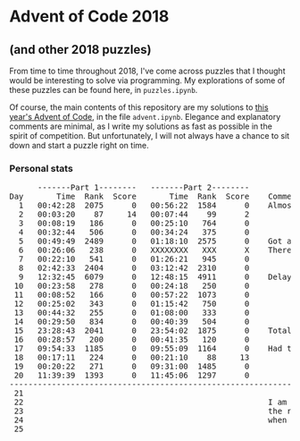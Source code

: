# Advent of Code 2018
## (and other 2018 puzzles)

From time to time throughout 2018, I've come across puzzles that I thought would be interesting to solve via programming. My explorations of some of these puzzles can be found here, in `puzzles.ipynb`.

Of course, the main contents of this repository are my solutions to [this year's Advent of Code](http://adventofcode.com/2018), in the file `advent.ipynb`. Elegance and explanatory comments are minimal, as I write my solutions as fast as possible in the spirit of competition. But unfortunately, I will not always have a chance to sit down and start a puzzle right on time.


### Personal stats

<pre>      <span>-------Part 1--------</span>   <span>-------Part 2--------</span>
Day   <span>    Time  Rank  Score</span>   <span>    Time  Rank  Score</span> <span>   Comments </span>
  1   00:42:28  2075      0   00:56:22  1584      0    Almost forgot!
  2   00:03:20    87     14   00:07:44    99      2  
  3   00:08:19   186      0   00:25:10   764      0  
  4   00:32:44   506      0   00:34:24   375      0  
  5   00:49:49  2489      0   01:18:10  2575      0    Got a late start.
  6   00:26:06   238      0   XXXXXXXX   XXX      X    There was a <a href = "https://twitter.com/ericwastl/status/1070563771339411457">bug in Part 2</a>.
  7   00:22:10   541      0   01:26:21   945      0  
  8   02:42:33  2404      0   03:12:42  2310      0    
  9   12:32:45  6079      0   12:48:15  4911      0    Delayed until next day by a stomach bug. 🤢
 10   00:23:58   278      0   00:24:18   250      0
 11   00:08:52   166      0   00:57:22  1073      0
 12   00:25:02   343      0   01:15:42   750      0
 13   00:44:32   255      0   01:08:00   333      0
 14   00:29:50   834      0   00:40:39   504      0
 15   23:28:43  2041      0   23:54:02  1875      0    Total re-write was needed (see comment in notebook).
 16   00:28:57   200      0   00:41:35   120      0
 17   09:54:33  1185      0   09:55:09  1164      0    Had to be delayed until morning.
 18   00:17:11   224      0   00:21:10    88     13 
 19   00:20:22   271      0   09:31:00  1485      0     
 20   11:39:39  1393      0   11:45:06  1297      0    
--------------------------------------------------------------------------------------------------------------- 
 21
 22                                                    I am travelling and vacationing for 
 23                                                    the rest of the year, so it's unclear
 24                                                    when I'll complete Days 21-25.
 25
</pre>

